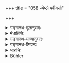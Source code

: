 +++
title = "058 ज्येष्ठो यवीयसो"

+++

<details><summary>गङ्गानथ-मूलानुवादः</summary>

If the elder brother has recourse to the wife of the younger, or the younger brother to the wife of the elder, they become outcasts, even though ‘authorised,’—except in times of distress.—(58)
</details>

<details><summary>मेधातिथिः</summary>

इतरेतरभार्यागमने ज्येष्ठानुजयोः पातित्यम् **अनापदि,** सत्य् अपि नियोगे ॥ ९.५८ ॥
</details>

<details><summary>गङ्गानथ-भाष्यानुवादः</summary>

Both the younger and the elder brothers become outcasts by having recourse to each other’s wife, except in times of distress,—even though they be ‘authorised,’—(58)
</details>

<details><summary>गङ्गानथ-टिप्पन्यः</summary>

This verse is quoted in *Vyavahāra-Bālambhaṭṭī* (p. 522).
</details>

<details><summary>भारुचिः</summary>

आपदुपगमस्तुत्यर्थं श्लोकद्वयम् । **नियुक्ताव् अप्य् अन्पदीति** वचनाद् एवम् आपद्य् अप्य् अनियुक्तौ पतितौ भवतः । एवं च सति ज्येष्ठेन कनिष्ठेन वा नियुक्तेन च गुरुभिर् आपदि चोपगमः प्रतिपादनीयः ॥ ९.५८ ॥

इदानीम् आपद् उच्यते ।
</details>

<details><summary>Bühler</summary>

058	An elder (brother) who approaches the wife of the younger, and a younger (brother who approaches) the wife of the elder, except in times of misfortune, both become outcasts, even though (they were duly) authorised.
</details>
